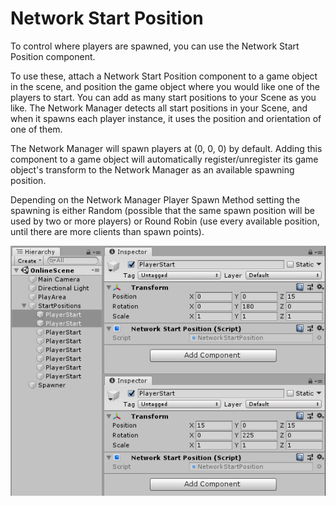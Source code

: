 # Network Start Position

To control where players are spawned, you can use the Network Start Position component.

To use these, attach a Network Start Position component to a game object in the scene, and position the game object where you would like one of the players to start. You can add as many start positions to your Scene as you like. The Network Manager detects all start positions in your Scene, and when it spawns each player instance, it uses the position and orientation of one of them.

The Network Manager will spawn players at (0, 0, 0) by default. Adding this component to a game object will automatically register/unregister its game object's transform to the Network Manager as an available spawning position.

Depending on the Network Manager Player Spawn Method setting the spawning is either Random (possible that the same spawn position will be used by two or more players) or Round Robin (use every available position, until there are more clients than spawn points).

![](<../../.gitbook/assets/image (48).png>)
